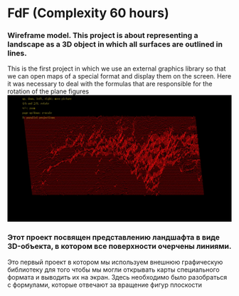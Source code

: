 # FdF (Complexity 60 hours)
### Wireframe model. This project is about representing a landscape as a 3D object in which all surfaces are outlined in lines.
This is the first project in which we use an external graphics library so that we can open maps of a special format and display them on the screen. Here it was necessary to deal with the formulas that are responsible for the rotation of the plane figures
![FdF Mars landscape demontration](https://github.com/bnidia/FdF/blob/master/FdF_video_demonstration.gif)

### Этот проект посвящен представлению ландшафта в виде 3D-объекта, в котором все поверхности очерчены линиями.
Это первый проект в котором мы используем внешнюю графическую библиотеку для того чтобы мы могли открывать карты специального формата и выводить их на экран. Здесь необходимо было разобраться с формулами, которые отвечают за вращение фигур плоскости
